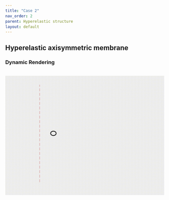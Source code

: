 ```yaml
---
title: "Case 2"
nav_order: 2
parent: Hyperelastic structure
layout: default
---
```


## Hyperelastic axisymmetric membrane


### Dynamic Rendering
<br/><img src='../assets/videos/hyper_2.gif' width="600">